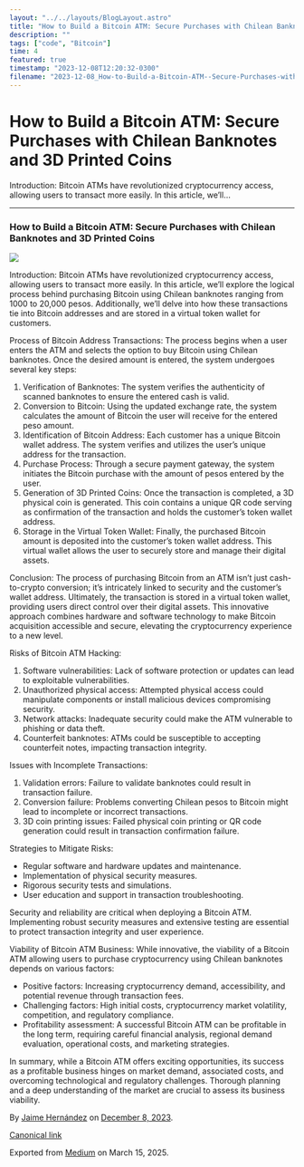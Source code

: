 ```yaml
---
layout: "../../layouts/BlogLayout.astro"
title: "How to Build a Bitcoin ATM: Secure Purchases with Chilean Banknotes and 3D Printed Coins"
description: ""
tags: ["code", "Bitcoin"]
time: 4
featured: true
timestamp: "2023-12-08T12:20:32-0300"
filename: "2023-12-08_How-to-Build-a-Bitcoin-ATM--Secure-Purchases-with-Chilean-Banknotes-and-3D-Printed-Coins-ceec84bff6dc"
---
```


How to Build a Bitcoin ATM: Secure Purchases with Chilean Banknotes and 3D Printed Coins
========================================================================================

Introduction: Bitcoin ATMs have revolutionized cryptocurrency access, allowing users to transact more easily. In this article, we’ll…

* * *

### How to Build a Bitcoin ATM: Secure Purchases with Chilean Banknotes and 3D Printed Coins

![](https://cdn-images-1.medium.com/max/800/0*39E4-i9nUJwQGij3.jpg)

Introduction: Bitcoin ATMs have revolutionized cryptocurrency access, allowing users to transact more easily. In this article, we’ll explore the logical process behind purchasing Bitcoin using Chilean banknotes ranging from 1000 to 20,000 pesos. Additionally, we’ll delve into how these transactions tie into Bitcoin addresses and are stored in a virtual token wallet for customers.

Process of Bitcoin Address Transactions: The process begins when a user enters the ATM and selects the option to buy Bitcoin using Chilean banknotes. Once the desired amount is entered, the system undergoes several key steps:

1.  Verification of Banknotes: The system verifies the authenticity of scanned banknotes to ensure the entered cash is valid.
2.  Conversion to Bitcoin: Using the updated exchange rate, the system calculates the amount of Bitcoin the user will receive for the entered peso amount.
3.  Identification of Bitcoin Address: Each customer has a unique Bitcoin wallet address. The system verifies and utilizes the user’s unique address for the transaction.
4.  Purchase Process: Through a secure payment gateway, the system initiates the Bitcoin purchase with the amount of pesos entered by the user.
5.  Generation of 3D Printed Coins: Once the transaction is completed, a 3D physical coin is generated. This coin contains a unique QR code serving as confirmation of the transaction and holds the customer’s token wallet address.
6.  Storage in the Virtual Token Wallet: Finally, the purchased Bitcoin amount is deposited into the customer’s token wallet address. This virtual wallet allows the user to securely store and manage their digital assets.

Conclusion: The process of purchasing Bitcoin from an ATM isn’t just cash-to-crypto conversion; it’s intricately linked to security and the customer’s wallet address. Ultimately, the transaction is stored in a virtual token wallet, providing users direct control over their digital assets. This innovative approach combines hardware and software technology to make Bitcoin acquisition accessible and secure, elevating the cryptocurrency experience to a new level.

Risks of Bitcoin ATM Hacking:

1.  Software vulnerabilities: Lack of software protection or updates can lead to exploitable vulnerabilities.
2.  Unauthorized physical access: Attempted physical access could manipulate components or install malicious devices compromising security.
3.  Network attacks: Inadequate security could make the ATM vulnerable to phishing or data theft.
4.  Counterfeit banknotes: ATMs could be susceptible to accepting counterfeit notes, impacting transaction integrity.

Issues with Incomplete Transactions:

1.  Validation errors: Failure to validate banknotes could result in transaction failure.
2.  Conversion failure: Problems converting Chilean pesos to Bitcoin might lead to incomplete or incorrect transactions.
3.  3D coin printing issues: Failed physical coin printing or QR code generation could result in transaction confirmation failure.

Strategies to Mitigate Risks:

*   Regular software and hardware updates and maintenance.
*   Implementation of physical security measures.
*   Rigorous security tests and simulations.
*   User education and support in transaction troubleshooting.

Security and reliability are critical when deploying a Bitcoin ATM. Implementing robust security measures and extensive testing are essential to protect transaction integrity and user experience.

Viability of Bitcoin ATM Business: While innovative, the viability of a Bitcoin ATM allowing users to purchase cryptocurrency using Chilean banknotes depends on various factors:

*   Positive factors: Increasing cryptocurrency demand, accessibility, and potential revenue through transaction fees.
*   Challenging factors: High initial costs, cryptocurrency market volatility, competition, and regulatory compliance.
*   Profitability assessment: A successful Bitcoin ATM can be profitable in the long term, requiring careful financial analysis, regional demand evaluation, operational costs, and marketing strategies.

In summary, while a Bitcoin ATM offers exciting opportunities, its success as a profitable business hinges on market demand, associated costs, and overcoming technological and regulatory challenges. Thorough planning and a deep understanding of the market are crucial to assess its business viability.

By [Jaime Hernández](https://medium.com/@devjaime) on [December 8, 2023](https://medium.com/p/ceec84bff6dc).

[Canonical link](https://medium.com/@devjaime/how-to-build-a-bitcoin-atm-secure-purchases-with-chilean-banknotes-and-3d-printed-coins-ceec84bff6dc)

Exported from [Medium](https://medium.com) on March 15, 2025.